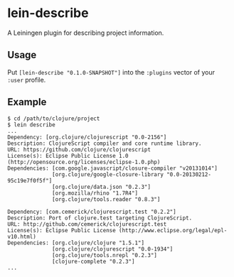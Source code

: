 # lein-describe

A Leiningen plugin for describing project information.

## Usage

Put `[lein-describe "0.1.0-SNAPSHOT"]` into the `:plugins` vector of your
`:user` profile.

## Example

	$ cd /path/to/clojure/project
    $ lein describe
	...
	Dependency: [org.clojure/clojurescript "0.0-2156"]
	Description: ClojureScript compiler and core runtime library.
	URL: https://github.com/clojure/clojurescript
	License(s): Eclipse Public License 1.0 (http://opensource.org/licenses/eclipse-1.0.php)
	Dependencies: [com.google.javascript/closure-compiler "v20131014"]
				  [org.clojure/google-closure-library "0.0-20130212-95c19e7f0f5f"]
				  [org.clojure/data.json "0.2.3"]
				  [org.mozilla/rhino "1.7R4"]
				  [org.clojure/tools.reader "0.8.3"]

	Dependency: [com.cemerick/clojurescript.test "0.2.2"]
	Description: Port of clojure.test targeting ClojureScript.
	URL: http://github.com/cemerick/clojurescript.test
	License(s): Eclipse Public License (http://www.eclipse.org/legal/epl-v10.html)
	Dependencies: [org.clojure/clojure "1.5.1"]
				  [org.clojure/clojurescript "0.0-1934"]
				  [org.clojure/tools.nrepl "0.2.3"]
				  [clojure-complete "0.2.3"]
	...
